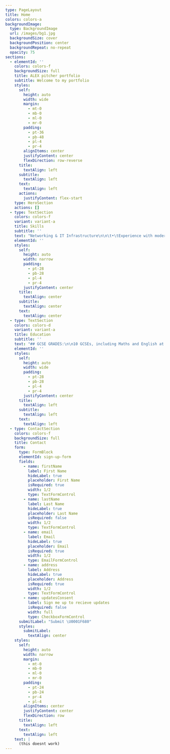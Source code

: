 ```yaml
---
type: PageLayout
title: Home
colors: colors-a
backgroundImage:
  type: BackgroundImage
  url: /images/bg1.jpg
  backgroundSize: cover
  backgroundPosition: center
  backgroundRepeat: no-repeat
  opacity: 75
sections:
  - elementId: ''
    colors: colors-f
    backgroundSize: full
    title: ALEX pitcher portfolio
    subtitle: Welcome to my portfolio
    styles:
      self:
        height: auto
        width: wide
        margin:
          - mt-0
          - mb-0
          - ml-0
          - mr-0
        padding:
          - pt-36
          - pb-48
          - pl-4
          - pr-4
        alignItems: center
        justifyContent: center
        flexDirection: row-reverse
      title:
        textAlign: left
      subtitle:
        textAlign: left
      text:
        textAlign: left
      actions:
        justifyContent: flex-start
    type: HeroSection
    actions: []
  - type: TextSection
    colors: colors-f
    variant: variant-a
    title: Skills
    subtitle: ''
    text: "Networking & IT Infrastructure\n\n\t•\tExperience with modern Cisco equipment, Cisco IOS, OSPFv2, router and switch configuration\n\n\t•\tExperience with modern HPE networking equipment, Aruba Gateways, AOS-S, AOS-CX and Comware based switches, ArubaOS 8 & 10 Access Points, routing protocols, and modern cloud-based network configuration\n\n\t•\tPractical lab skills including Linux, firewall configurations, Windows directories/domains, certificate authorities, and remote VDI\n\n\t•\tExpertise in cutting-edge network technologies (WiFi 7, Private 5G, SD-WAN)\n\n\t•\tProficiency in cloud networking: deploying and managing solutions on Oracle Cloud, Google Cloud, and AWS\n\n\t•\tSystem administration: deploying, configuring, and maintaining enterprise server and infrastructure equipment\n\n\t•\tExperience in network auditing, upgrading IT systems, and network automation using tools such as Ansible and Terraform\n\n\n\nProgramming & Automation\n\n\t•\tStrong Python background (from early education to university), with secure coding practices and automation projects (e.g., smart home systems)\n\n\t•\tFamiliarity with C and C++\n\n\t•\tApplication of programming skills to network automation and infrastructure deployment\n\n\nCommunication & Project Management\n\n\t•\tClient interaction and project scoping to design and deliver tailored network solutions\n\n\t•\tExperience in managing projects from initial design through post-implementation reviews\n\n\t•\tInvolvement in sales efforts and client-facing demonstrations, including working with channel organisations\n\n\nPractical & Technical Abilities\n\n\t•\tHands-on skills demonstrated through personal projects (e.g., designing, fabricating, and painting wooden planters; exterior painting projects)\n\n\t•\tTechnical theatre experience: lighting design, sound operations, and technical management for productions and freelance work\n\n\n\nLanguage Skills\n\n\t•\tProficiency in French (studied since a young age and practiced in real-world settings)\n\n\n\n\n"
    elementId: ''
    styles:
      self:
        height: auto
        width: narrow
        padding:
          - pt-28
          - pb-28
          - pl-4
          - pr-4
        justifyContent: center
      title:
        textAlign: center
      subtitle:
        textAlign: center
      text:
        textAlign: center
  - type: TextSection
    colors: colors-d
    variant: variant-a
    title: Education
    subtitle: ''
    text: "## GCSE GRADES:\n\n10 GCSEs, including Maths and English at Grade 7\n\n## A LEVEL GRADES:\n\nOCR Computer Science: A\n\nOCR Mathematics: C\n\nAQA French: D\n\n## Education\n\n#### 2022 – Present\n\nDe Montfort University – Computer Networks and Security (BSc)\n\n•\tPursued a BSc in Computer Networks and Security blending networks, security, and programming\n\n•\tCompleted specialised Cisco-aligned networking modules covering various Cisco certifications\n\n•\tGained practical experience through state-of-the-art labs designed in collaboration with Cisco\n\n•\tEnhanced skills in secure coding, network development, and cyber security through lectures, seminars, and lab work\n\n•\tPrepared for diverse roles in the field of computer networks and security\n\n#### 2011 – 2022\n\nKing Henry VIII School\nYEAR 4 – YEAR 11\n\n#### \_\n2009 – 2011\n\nStivichall Primary School\nRECEPTION – YEAR 3\n"
    elementId: ''
    styles:
      self:
        height: auto
        width: wide
        padding:
          - pt-28
          - pb-28
          - pl-4
          - pr-4
        justifyContent: center
      title:
        textAlign: left
      subtitle:
        textAlign: left
      text:
        textAlign: left
  - type: ContactSection
    colors: colors-f
    backgroundSize: full
    title: Contact
    form:
      type: FormBlock
      elementId: sign-up-form
      fields:
        - name: firstName
          label: First Name
          hideLabel: true
          placeholder: First Name
          isRequired: true
          width: 1/2
          type: TextFormControl
        - name: lastName
          label: Last Name
          hideLabel: true
          placeholder: Last Name
          isRequired: false
          width: 1/2
          type: TextFormControl
        - name: email
          label: Email
          hideLabel: true
          placeholder: Email
          isRequired: true
          width: 1/2
          type: EmailFormControl
        - name: address
          label: Address
          hideLabel: true
          placeholder: Address
          isRequired: true
          width: 1/2
          type: TextFormControl
        - name: updatesConsent
          label: Sign me up to recieve updates
          isRequired: false
          width: full
          type: CheckboxFormControl
      submitLabel: "Submit \U0001F680"
      styles:
        submitLabel:
          textAlign: center
    styles:
      self:
        height: auto
        width: narrow
        margin:
          - mt-0
          - mb-0
          - ml-0
          - mr-0
        padding:
          - pt-24
          - pb-24
          - pr-4
          - pl-4
        alignItems: center
        justifyContent: center
        flexDirection: row
      title:
        textAlign: left
      text:
        textAlign: left
    text: |
      (this doesnt work)
---
```

